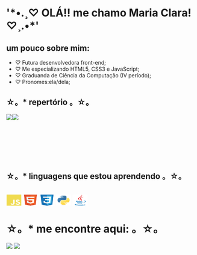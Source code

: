 <h1> '*•.¸♡ OLÁ!! me chamo Maria Clara! ♡¸.•*' </h1>

<h2> um pouco sobre mim: </h2>
<ul>
 <li> ♡ Futura desenvolvedora front-end; </li>
 <li> ♡ Me especializando HTML5, CSS3 e JavaScript; </li>
 <li> ♡ Graduanda de Ciência da Computação (IV período); </li>
 <li> ♡ Pronomes:ela/dela; </li>
</ul>

 <h2> ☆。* repertório 。☆。 </h2>
<div>
<p align="center">
<img height="140px" align="left" src="https://github-readme-stats-defcon27.vercel.app/api?username=lemosmariac&show_icons=true&theme=dracula&include_all_commits=true&count_private=true"/>
<img height="140px" align="left" src="https://github-readme-stats-defcon27.vercel.app/api/top-langs/?username=lemosmariac&layout=compact&langs_count=16&theme=dracula" />
</div>

<br><br><br><br><br><br><br>
 <div >

<h2> ☆。* linguagens que estou aprendendo 。☆。</h2>
</div>
<div style="display: inline_block"><br>
  <img align="center" alt="Rafa-Js" height="30" width="40" src="https://raw.githubusercontent.com/devicons/devicon/master/icons/javascript/javascript-plain.svg">
  <img align="center" alt="Rafa-HTML" height="30" width="40" src="https://raw.githubusercontent.com/devicons/devicon/master/icons/html5/html5-original.svg">
  <img align="center" alt="Rafa-CSS" height="30" width="40" src="https://raw.githubusercontent.com/devicons/devicon/master/icons/css3/css3-original.svg">
  <img align="center" alt="Rafa-CSS" height="30" width="40" src="https://raw.githubusercontent.com/devicons/devicon/master/icons/python/python-original.svg">
  <img align="center" alt="Rafa-CSS" height="30" width="40" src="https://raw.githubusercontent.com/devicons/devicon/master/icons/java/java-original.svg">

</div>





<h1> ☆。* me encontre aqui: 。☆。 </h1> 



  <a href = "mailto:cmlemos.maria@gmail.com"><img src="https://img.shields.io/badge/-Gmail-%23333?style=for-the-badge&logo=gmail&logoColor=white" target="_blank"></a>
  <a href="https://www.linkedin.com/in/lemosmariac/" target="_blank"><img src="https://img.shields.io/badge/-LinkedIn-%230077B5?style=for-the-badge&logo=linkedin&logoColor=white" target="_blank"></a> 



